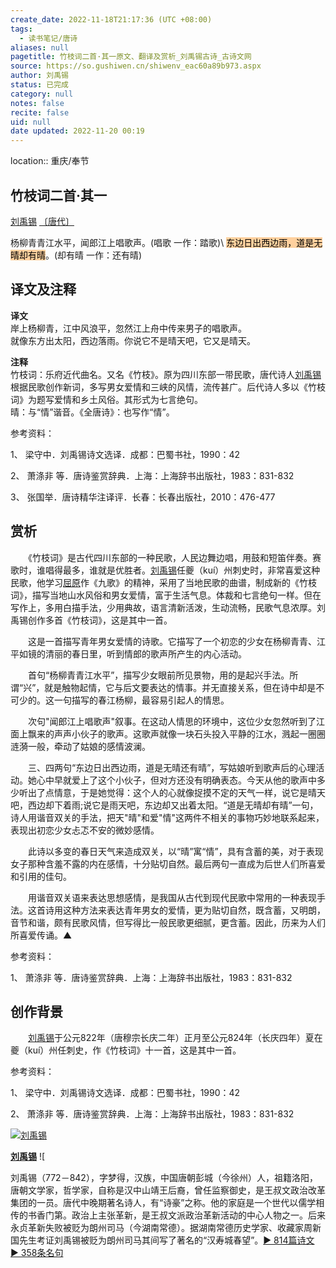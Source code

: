 ```yaml
---
create_date: 2022-11-18T21:17:36 (UTC +08:00)
tags:
  - 读书笔记/唐诗
aliases: null
pagetitle: 竹枝词二首·其一原文、翻译及赏析_刘禹锡古诗_古诗文网
source: https://so.gushiwen.cn/shiwenv_eac60a89b973.aspx
author: 刘禹锡
status: 已完成
category: null
notes: false
recite: false
uid: null
date updated: 2022-11-20 00:19
---
```


location:: 重庆/奉节

## 竹枝词二首·其一

[刘禹锡](https://so.gushiwen.cn/authorv_e3c4e8cf2646.aspx) [〔唐代〕](https://so.gushiwen.cn/shiwens/default.aspx?cstr=%e5%94%90%e4%bb%a3)

杨柳青青江水平，闻郎江上唱歌声。(唱歌 一作：踏歌)\ <mark style="background: #FFB86CA6;">东边日出西边雨，道是无晴却有晴</mark>。(却有晴 一作：还有晴)

## 译文及注释

**译文**\
岸上杨柳青，江中风浪平，忽然江上舟中传来男子的唱歌声。\
就像东方出太阳，西边落雨。你说它不是晴天吧，它又是晴天。

**注释**\
竹枝词：乐府近代曲名。又名《竹枝》。原为四川东部一带民歌，唐代诗人[刘禹锡](https://so.gushiwen.cn/authorv_e3c4e8cf2646.aspx)根据民歌创作新词，多写男女爱情和三峡的风情，流传甚广。后代诗人多以《竹枝词》为题写爱情和乡土风俗。其形式为七言绝句。\
晴：与“情”谐音。《全唐诗》：也写作“情”。

参考资料：

1、 梁守中．刘禹锡诗文选译．成都：巴蜀书社，1990：42

2、 萧涤非 等．唐诗鉴赏辞典．上海：上海辞书出版社，1983：831-832

3、 张国举．唐诗精华注译评．长春：长春出版社，2010：476-477

## 赏析

　　《竹枝词》是古代四川东部的一种民歌，人民边舞边唱，用鼓和短笛伴奏。赛歌时，谁唱得最多，谁就是优胜者。[刘禹锡](https://so.gushiwen.cn/authorv_e3c4e8cf2646.aspx)任夔（kuí）州刺史时，非常喜爱这种民歌，他学习[屈原](https://so.gushiwen.cn/authorv_9c69482f885f.aspx)作《九歌》的精神，采用了当地民歌的曲谱，制成新的《竹枝词》，描写当地山水风俗和男女爱情，富于生活气息。体裁和七言绝句一样。但在写作上，多用白描手法，少用典故，语言清新活泼，生动流畅，民歌气息浓厚。刘禹锡创作多首《竹枝词》，这是其中一首。

　　这是一首描写青年男女爱情的诗歌。它描写了一个初恋的少女在杨柳青青、江平如镜的清丽的春日里，听到情郎的歌声所产生的内心活动。

　　首句“杨柳青青江水平”，描写少女眼前所见景物，用的是起兴手法。所谓“兴”，就是触物起情，它与后文要表达的情事。并无直接关系，但在诗中却是不可少的。这一句描写的春江杨柳，最容易引起人的情思。

　　次句"闻郎江上唱歌声"叙事。在这动人情思的环境中，这位少女忽然听到了江面上飘来的声声小伙子的歌声。这歌声就像一块石头投入平静的江水，溅起一圈圈涟漪一般，牵动了姑娘的感情波澜。

　　三、四两句“东边日出西边雨，道是无晴还有晴”，写姑娘听到歌声后的心理活动。她心中早就爱上了这个小伙子，但对方还没有明确表态。今天从他的歌声中多少听出了点情意，于是她觉得：这个人的心就像捉摸不定的天气一样，说它是晴天吧，西边却下着雨;说它是雨天吧，东边却又出着太阳。“道是无晴却有晴”一句，诗人用谐音双关的手法，把天"晴"和爱"情"这两件不相关的事物巧妙地联系起来，表现出初恋少女忐忑不安的微妙感情。

　　此诗以多变的春日天气来造成双关，以“晴”寓“情”，具有含蓄的美，对于表现女子那种含羞不露的内在感情，十分贴切自然。最后两句一直成为后世人们所喜爱和引用的佳句。

　　用谐音双关语来表达思想感情，是我国从古代到现代民歌中常用的一种表现手法。这首诗用这种方法来表达青年男女的爱情，更为贴切自然，既含蓄，又明朗，音节和谐，颇有民歌风情，但写得比一般民歌更细腻，更含蓄。因此，历来为人们所喜爱传诵。▲

参考资料：

1、 萧涤非 等．唐诗鉴赏辞典．上海：上海辞书出版社，1983：831-832

## 创作背景

　　[刘禹锡](https://so.gushiwen.cn/authorv_e3c4e8cf2646.aspx)于公元822年（唐穆宗长庆二年）正月至公元824年（长庆四年）夏在夔（kuí）州任刺史，作《竹枝词》十一首，这是其中一首。

参考资料：

1、 梁守中．刘禹锡诗文选译．成都：巴蜀书社，1990：42

2、 萧涤非 等．唐诗鉴赏辞典．上海：上海辞书出版社，1983：831-832

[![刘禹锡](https://song.gushiwen.cn/authorImg/liuyuxi.jpg)](https://so.gushiwen.cn/authorv_e3c4e8cf2646.aspx)

[**刘禹锡**](https://so.gushiwen.cn/authorv_e3c4e8cf2646.aspx) ![

刘禹锡（772－842），字梦得，汉族，中国唐朝彭城（今徐州）人，祖籍洛阳，唐朝文学家，哲学家，自称是汉中山靖王后裔，曾任监察御史，是王叔文政治改革集团的一员。唐代中晚期著名诗人，有“诗豪”之称。他的家庭是一个世代以儒学相传的书香门第。政治上主张革新，是王叔文派政治革新活动的中心人物之一。后来永贞革新失败被贬为朗州司马（今湖南常德）。据湖南常德历史学家、收藏家周新国先生考证刘禹锡被贬为朗州司马其间写了著名的“汉寿城春望”。[► 814篇诗文](https://so.gushiwen.cn/shiwens/default.aspx?astr=%e5%88%98%e7%a6%b9%e9%94%a1)　[► 358条名句](https://so.gushiwen.cn/mingjus/default.aspx?astr=%e5%88%98%e7%a6%b9%e9%94%a1)
